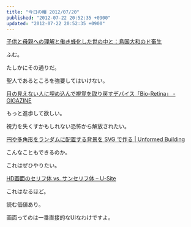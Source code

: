```yaml
---
title: "今日の糧 2012/07/20"
published: "2012-07-22 20:52:35 +0900"
updated: "2012-07-22 20:52:35 +0900"
---
```


[子供と母親への理解と働き蜂化した世の中と：島国大和のド畜生](http://dochikushow.blog3.fc2.com/blog-entry-2362.html)

ふむ。

たしかにその通りだ。

聖人であるところを強要してはいけない。

  [目の見えない人に埋め込んで視覚を取り戻すデバイス「Bio-Retina」 - GIGAZINE](http://gigazine.net/news/20120719-laser-powered-bionic-eye/)

もっと進歩して欲しい。

視力を失くすかもしれない恐怖から解放されたい。

  [円や多角形をランダムに配置する背景を SVG で作る | Unformed Building](http://unformedbuilding.com/articles/random-geometric-pattern-background-with-svg/)

こんなこともできるのか。

これはぜひやりたい。

  [HD画面のセリフ体 vs. サンセリフ体 – U-Site](http://www.usability.gr.jp/alertbox/web-typography.html)

これはなるほど。

読む価値あり。

画面ってのは一番直接的なUIなわけですよ。


